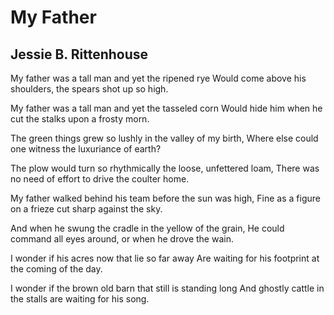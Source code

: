 # My Father
## Jessie B. Rittenhouse
My father was a tall man and yet the ripened rye
Would come above his shoulders, the spears shot up so high.

My father was a tall man and yet the tasseled corn
Would hide him when he cut the stalks upon a frosty morn.

The green things grew so lushly in the valley of my birth,
Where else could one witness the luxuriance of earth?

The plow would turn so rhythmically the loose, unfettered loam,
There was no need of effort to drive the coulter home.

My father walked behind his team before the sun was high,
Fine as a figure on a frieze cut sharp against the sky.

And when he swung the cradle in the yellow of the grain,
He could command all eyes around, or when he drove the wain.

I wonder if his acres now that lie so far away
Are waiting for his footprint at the coming of the day.

I wonder if the brown old barn that still is standing long
And ghostly cattle in the stalls are waiting for his song.